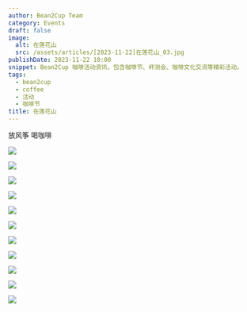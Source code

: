 ```yaml
---
author: Bean2Cup Team
category: Events
draft: false
image:
  alt: 在莲花山
  src: /assets/articles/[2023-11-22]在莲花山_03.jpg
publishDate: 2023-11-22 10:00
snippet: Bean2Cup 咖啡活动资讯，包含咖啡节、杯测会、咖啡文化交流等精彩活动。
tags:
  - bean2cup
  - coffee
  - 活动
  - 咖啡节
title: 在莲花山
---
```


放风筝 喝咖啡

![](/assets/articles/[2023-11-22]在莲花山_03.jpg)

![](/assets/articles/[2023-11-22]在莲花山_04.jpg)

![](/assets/articles/[2023-11-22]在莲花山_05.jpg)

![](/assets/articles/[2023-11-22]在莲花山_06.jpg)

![](/assets/articles/[2023-11-22]在莲花山_07.jpg)

![](/assets/articles/[2023-11-22]在莲花山_08.jpg)

![](/assets/articles/[2023-11-22]在莲花山_09.jpg)

![](/assets/articles/[2023-11-22]在莲花山_10.jpg)

![](/assets/articles/[2023-11-22]在莲花山_11.jpg)

![](/assets/articles/[2023-11-22]在莲花山_12.jpg)

![](/assets/articles/[2023-11-22]在莲花山_13.jpg)



